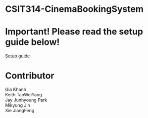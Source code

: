 # CSIT314-CinemaBookingSystem

<h1>Important! Please read the setup guide below!</h1>
<a href="https://docs.google.com/document/d/171rAjRilCQRE3mS0SH_-pa-7pbEFLgTkazWLOz-yWBs/edit?usp=sharing">Setup guide</a>
<br>
<h1>Contributor</h1>
Gia Khanh<br>
Keith TanWeiYang<br>
Jay Junhyoung Park<br>
Mikyung Jin<br>
Xie JiangFeng<br>
